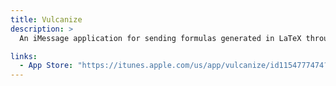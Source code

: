 ```yaml
---
title: Vulcanize
description: >
  An iMessage application for sending formulas generated in LaTeX through iMessage. Also supports stickers!

links:
  - App Store: "https://itunes.apple.com/us/app/vulcanize/id1154777474?ls=1&mt=8"
---
```

